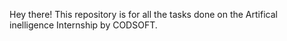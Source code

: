 Hey there! This repository is for all the tasks done on the Artifical inelligence Internship by CODSOFT.
